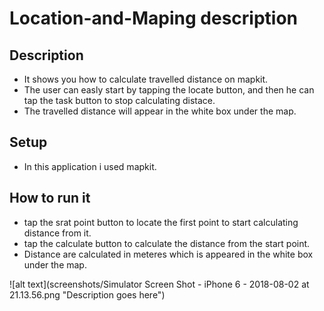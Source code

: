# Location-and-Maping description

## Description
- It shows you how to calculate travelled distance on mapkit.
- The user can easly start by tapping the locate button, and then he can tap the task button to stop calculating distace. 
- The travelled distance will appear in the white box under the map.

## Setup
- In this application i used mapkit.

## How to run it

- tap the srat point button to locate the first point to start calculating distance from it.
- tap the calculate button to calculate the distance from the start point.
- Distance are calculated in meteres which is appeared in the white box under the map.

![alt text](screenshots/Simulator Screen Shot - iPhone 6 - 2018-08-02 at 21.13.56.png "Description goes here")
